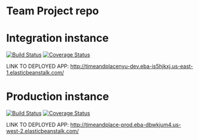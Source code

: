 # Team Project repo
# Integration instance
[![Build Status](https://app.travis-ci.com/gcivil-nyu-org/INET-Team-1-F2022.svg?branch=develop)](https://app.travis-ci.com/gcivil-nyu-org/INET-Team-1-F2022)
[![Coverage Status](https://coveralls.io/repos/github/gcivil-nyu-org/INET-Team-1-F2022/badge.svg?branch=develop&kill_cache=1)](https://coveralls.io/github/gcivil-nyu-org/INET-Team-1-F2022?branch=develop)

LINK TO DEPLOYED APP: http://timeandplacenyu-dev.eba-is5hjkxj.us-east-1.elasticbeanstalk.com/

# Production instance
[![Build Status](https://app.travis-ci.com/gcivil-nyu-org/INET-Team-1-F2022.svg?branch=main)](https://app.travis-ci.com/gcivil-nyu-org/INET-Team-1-F2022)
[![Coverage Status](https://coveralls.io/repos/github/gcivil-nyu-org/INET-Team-1-F2022/badge.svg?branch=main&kill_cache=1)](https://coveralls.io/github/gcivil-nyu-org/INET-Team-1-F2022?branch=main)


LINK TO DEPLOYED APP: http://timeandplace-prod.eba-dbwkjum4.us-west-2.elasticbeanstalk.com/
